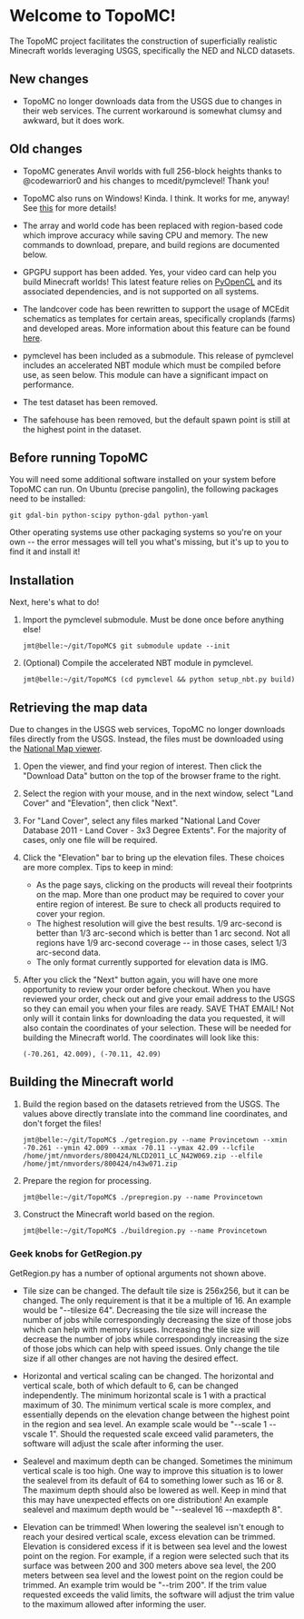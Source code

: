 # Welcome to TopoMC!

The TopoMC project facilitates the construction of superficially realistic Minecraft worlds leveraging USGS, specifically the NED and NLCD datasets.

## New changes

* TopoMC no longer downloads data from the USGS due to changes in their web services.  The current workaround is somewhat clumsy and awkward, but it does work.

## Old changes

* TopoMC generates Anvil worlds with full 256-block heights thanks to @codewarrior0 and his changes to mcedit/pymclevel!  Thank you!

* TopoMC also runs on Windows!  Kinda.  I think.  It works for me, anyway!  See [this](https://github.com/mathuin/TopoMC/wiki/RunningOnWindows) for more details!

* The array and world code has been replaced with region-based code which improve accuracy while saving CPU and memory.  The new commands to download, prepare, and build regions are documented below.

* GPGPU support has been added. Yes, your video card can help you build Minecraft worlds!  This latest feature relies on [PyOpenCL](http://mathema.tician.de/software/pyopencl) and its associated dependencies, and is not supported on all systems.

* The landcover code has been rewritten to support the usage of MCEdit schematics as templates for certain areas, specifically croplands (farms) and developed areas.  More information about this feature can be found [here](https://github.com/mathuin/TopoMC/wiki/UsingSchematics).

* pymclevel has been included as a submodule.  This release of pymclevel includes an accelerated NBT module which must be compiled before use, as seen below.  This module can have a significant impact on performance.

* The test dataset has been removed.

* The safehouse has been removed, but the default spawn point is still at the highest point in the dataset.

## Before running TopoMC

You will need some additional software installed on your system before TopoMC can run.  On Ubuntu (precise pangolin), the following packages need to be installed:  

`git gdal-bin python-scipy python-gdal python-yaml`

Other operating systems use other packaging systems so you're on your own -- the error messages will tell you what's missing, but it's up to you to find it and install it!

## Installation

Next, here's what to do!

1.  Import the pymclevel submodule.  Must be done once before anything else!

	```
	jmt@belle:~/git/TopoMC$ git submodule update --init
	```
	
2.  (Optional) Compile the accelerated NBT module in pymclevel.

	```
	jmt@belle:~/git/TopoMC$ (cd pymclevel && python setup_nbt.py build)
	```

## Retrieving the map data

Due to changes in the USGS web services, TopoMC no longer downloads files directly from the USGS.  Instead, the files must be downloaded using the [National Map viewer](http://nationalmap.gov/viewer.html).

1.  Open the viewer, and find your region of interest.  Then click the "Download Data" button on the top of the browser frame to the right.

2.  Select the region with your mouse, and in the next window, select "Land Cover" and "Elevation", then click "Next".

3.  For "Land Cover", select any files marked "National Land Cover Database 2011 - Land Cover - 3x3 Degree Extents".  For the majority of cases, only one file will be required.

4.  Click the "Elevation" bar to bring up the elevation files.  These choices are more complex.  Tips to keep in mind:
    * As the page says, clicking on the products will reveal their footprints on the map. More than one product may be required to cover your entire region of interest.  Be sure to check all products required to cover your region.
	* The highest resolution will give the best results.  1/9 arc-second is better than 1/3 arc-second which is better than 1 arc second.  Not all regions have 1/9 arc-second coverage -- in those cases, select 1/3 arc-second data.
	* The only format currently supported for elevation data is IMG.
	
5.  After you click the "Next" button again, you will have one more opportunity to review your order before checkout.  When you have reviewed your order, check out and give your email address to the USGS so they can email you when your files are ready.  SAVE THAT EMAIL!  Not only will it contain links for downloading the data you requested, it will also contain the coordinates of your selection.  These will be needed for building the Minecraft world.  The coordinates will look like this:

	```
	(-70.261, 42.009), (-70.11, 42.09)
	```

## Building the Minecraft world

1.  Build the region based on the datasets retrieved from the USGS.  The values above directly translate into the command line coordinates, and don't forget the files!

	```
	jmt@belle:~/git/TopoMC$ ./getregion.py --name Provincetown --xmin -70.261 --ymin 42.009 --xmax -70.11 --ymax 42.09 --lcfile /home/jmt/nmvorders/800424/NLCD2011_LC_N42W069.zip --elfile /home/jmt/nmvorders/800424/n43w071.zip
	```

2.  Prepare the region for processing.

	```
	jmt@belle:~/git/TopoMC$ ./prepregion.py --name Provincetown
	```

3.  Construct the Minecraft world based on the region.

	```
	jmt@belle:~/git/TopoMC$ ./buildregion.py --name Provincetown
	```

### Geek knobs for GetRegion.py

GetRegion.py has a number of optional arguments not shown above.

* Tile size can be changed.
    The default tile size is 256x256, but it can be changed.  The only requirement is that it be a multiple of 16.  An example would be "--tilesize 64".  Decreasing the tile size will increase the number of jobs while correspondingly decreasing the size of those jobs which can help with memory issues.  Increasing the tile size will decrease the number of jobs while correspondingly increasing the size of those jobs which can help with speed issues.  Only change the tile size if all other changes are not having the desired effect.

* Horizontal and vertical scaling can be changed.
    The horizontal and vertical scale, both of which default to 6, can be changed independently.  The minimum horizontal scale is 1 with a practical maximum of 30.  The minimum vertical scale is more complex, and essentially depends on the elevation change between the highest point in the region and sea level.  An example scale would be "--scale 1 --vscale 1".  Should the requested scale exceed valid parameters, the software will adjust the scale after informing the user.

* Sealevel and maximum depth can be changed.
    Sometimes the minimum vertical scale is too high.  One way to improve this situation is to lower the sealevel from its default of 64 to something lower such as 16 or 8.  The maximum depth should also be lowered as well.  Keep in mind that this may have unexpected effects on ore distribution!  An example sealevel and maximum depth would be "--sealevel 16 --maxdepth 8".

* Elevation can be trimmed!
    When lowering the sealevel isn't enough to reach your desired vertical scale, excess elevation can be trimmed.  Elevation is considered excess if it is between sea level and the lowest point on the region.  For example, if a region were selected such that its surface was between 200 and 300 meters above sea level, the 200 meters between sea level and the lowest point on the region could be trimmed.  An example trim would be "--trim 200".  If the trim value requested exceeds the valid limits, the software will adjust the trim value to the maximum allowed after informing the user.
